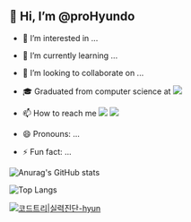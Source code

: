 ## 👋 Hi, I’m @proHyundo

- 👀 I’m interested in ...
- 🌱 I’m currently learning ...
- 💞️ I’m looking to collaborate on ...
- 🎓 Graduated from computer science at  <img src="https://img.shields.io/badge/KNOU(Korea_National_Open_University)-005FF9?style=flat-square&logoColor=white"/>

- 📫 How to reach me <img src="https://img.shields.io/badge/guseh08@knou.ac.kr-EA4335?style=flat-square&logo=gmail&logoColor=white"/> <img src="https://img.shields.io/badge/https://open.kakao.com/o/-FFCD00?style=flat-square&logo=kakaotalk&logoColor=white"/>
- 😄 Pronouns: ...
- ⚡ Fun fact: ...

![Anurag's GitHub stats](https://github-readme-stats.vercel.app/api?username=proHyundo&show_icons=true&theme=dracula)

![Top Langs](https://github-readme-stats.vercel.app/api/top-langs/?username=proHyundo&layout=compact&theme=dracula)

[![코드트리|실력진단-hyun](https://banner.codetree.ai/v1/banner/hyun)](https://www.codetree.ai/profiles/hyun)

<!---
proHyundo/proHyundo is a ✨ special ✨ repository because its `README.md` (this file) appears on your GitHub profile.
You can click the Preview link to take a look at your changes.
--->
